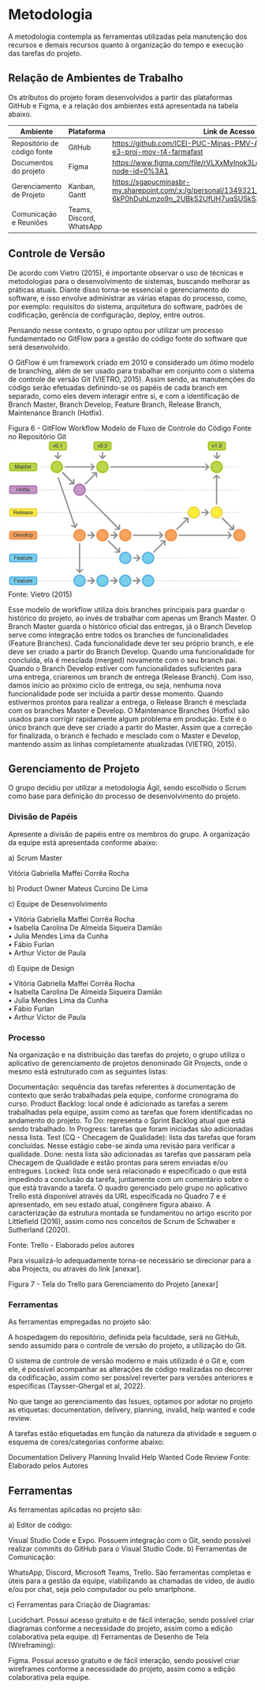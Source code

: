
# Metodologia

A metodologia contempla as ferramentas utilizadas pela manutenção dos recursos e demais recursos quanto à organização do tempo e execução das tarefas do projeto. 

## Relação de Ambientes de Trabalho

Os atributos do projeto foram desenvolvidos a partir das plataformas GitHub e Figma, e a relação dos ambientes está apresentada na tabela abaixo. 

| Ambiente | Plataforma | Link de Acesso |
--------- | ---------- |  -------------  |
| Repositório de código fonte | GitHub | https://github.com/ICEI-PUC-Minas-PMV-ADS/pmv-ads-2022-2-e3-proj-mov-t4-farmafast |
| Documentos do projeto | Figma | https://www.figma.com/file/rVLXxMyInok3LcmbIebwC2/Untitled?node-id=0%3A1 |
| Gerenciamento de Projeto | Kanban, Gantt | https://sgapucminasbr-my.sharepoint.com/:x:/g/personal/1349321_sga_pucminas_br/EbLW4-6kP0hDuhLmzo9n_2UBkS2UfUH7uqSUSkS3VEvM9Q?e=emiwkW  |
| Comunicação e Reuniões | Teams, Discord, WhatsApp |

## Controle de Versão
De acordo com Vietro (2015), é importante observar o uso de técnicas e metodologias para o desenvolvimento de sistemas, buscando melhorar as práticas atuais. Diante disso torna-se essencial o gerenciamento do software, e isso envolve administrar as várias etapas do processo, como, por exemplo: requisitos do sistema, arquitetura do software, padrões de codificação, gerência de configuração, deploy, entre outros.

Pensando nesse contexto, o grupo optou por utilizar um processo fundamentado no GitFlow para a gestão do código fonte do software que será desenvolvido.

O GitFlow é um framework criado em 2010 e considerado um ótimo modelo de branching, além de ser usado para trabalhar em conjunto com o sistema de controle de versão Git (VIETRO, 2015). Assim sendo, as manutenções do código serão efetuadas definindo-se os papéis de cada branch em separado, como eles devem interagir entre si, e com a identificação de Branch Master, Branch Develop, Feature Branch, Release Branch, Maintenance Branch (Hotfix).

Figura 6 - GitFlow Workflow Modelo de Fluxo de Controle do Código Fonte no Repositório Git
</br>
<img src="./img/gitflow.png" alt="git flow">
Fonte: Vietro (2015)

Esse modelo de workflow utiliza dois branches principais para guardar o histórico do projeto, ao invés de trabalhar com apenas um Branch Master. O Branch Master guarda o histórico oficial das entregas, já o Branch Develop serve como integração entre todos os branches de funcionalidades (Feature Branches). Cada funcionalidade deve ter seu próprio branch, e ele deve ser criado a partir do Branch Develop. Quando uma funcionalidade for concluída, ela é mesclada (merged) novamente com o seu branch pai. Quando o Branch Develop estiver com funcionalidades suficientes para uma entrega, criaremos um branch de entrega (Release Branch). Com isso, damos início ao próximo ciclo de entrega, ou seja, nenhuma nova funcionalidade pode ser incluída a partir desse momento. Quando estivermos prontos para realizar a entrega, o Release Branch é mesclada com os branches Master e Develop. O Maintenance Branches (Hotfix) são usados para corrigir rapidamente algum problema em produção. Este é o único branch que deve ser criado a partir do Master. Assim que a correção for finalizada, o branch é fechado e mesclado com o Master e Develop, mantendo assim as linhas completamente atualizadas (VIETRO, 2015).
## Gerenciamento de Projeto
O grupo decidiu por utilizar a metodologia Ágil, sendo escolhido o Scrum como base para definição do processo de desenvolvimento do projeto.
### Divisão de Papéis
Apresente a divisão de papéis entre os membros do grupo.
A organização da equipe está apresentada conforme abaixo:

a) Scrum Master

Vitória Gabriella Maffei Corrêa Rocha

b) Product Owner 
Mateus Curcino De Lima

c) Equipe de Desenvolvimento

• Vitória Gabriella Maffei Corrêa Rocha </br>
• Isabella Carolina De Almeida Siqueira Damião </br>
• Julia Mendes Lima da Cunha </br>
• Fábio Furlan </br>
• Arthur Victor de Paula </br>

d) Equipe de Design

• Vitória Gabriella Maffei Corrêa Rocha </br>
• Isabella Carolina De Almeida Siqueira Damião </br>
• Julia Mendes Lima da Cunha </br>
• Fábio Furlan </br>
• Arthur Victor de Paula </br>

### Processo

Na organização e na distribuição das tarefas do projeto, o grupo utiliza o aplicativo de gerenciamento de projetos denominado Git Projects, onde o mesmo está estruturado com as seguintes listas:

Documentação: sequência das tarefas referentes à documentação de contexto que serão trabalhadas pela equipe, conforme cronograma do curso.
Product Backlog: local onde é adicionado as tarefas a serem trabalhadas pela equipe, assim como as tarefas que forem identificadas no andamento do projeto.
To Do: representa o Sprint Backlog atual que está sendo trabalhado.
In Progress: tarefas que foram iniciadas são adicionadas nessa lista.
Test (CQ - Checagem de Qualidade): lista das tarefas que foram concluídas. Nesse estágio cabe-se ainda uma revisão para verificar a qualidade.
Done: nesta lista são adicionadas as tarefas que passaram pela Checagem de Qualidade e estão prontas para serem enviadas e/ou entregues.
Locked: lista onde será relacionado e especificado o que está impedindo a conclusão da tarefa, juntamente com um comentário sobre o que está travando a tarefa.
O quadro gerenciado pelo grupo no aplicativo Trello está disponível através da URL especificada no Quadro 7 e é apresentado, em seu estado atual, congênere figura abaixo. A caracterização da estrutura montada se fundamentou no artigo escrito por Littlefield (2016), assim como nos conceitos de Scrum de Schwaber e Sutherland (2020).

Fonte: Trello - Elaborado pelos autores

Para visualizá-lo adequadamente torna-se necessário se direcionar para a aba Projects, ou através do link [anexar].

Figura 7 - Tela do Trello para Gerenciamento do Projeto [anexar]
### Ferramentas

As ferramentas empregadas no projeto são:


A hospedagem do repositório, definida pela faculdade, será no GitHub, sendo assumido para o controle de versão do projeto, a utilização do Git.

O sistema de controle de versão moderno e mais utilizado é o Git e, com ele, é possível acompanhar as alterações de código realizadas no decorrer da codificação, assim como ser possível reverter para versões anteriores e específicas (Taysser-Ghergal et al, 2022).

No que tange ao gerenciamento das Issues, optamos por adotar no projeto as etiquetas: documentation, delivery, planning, invalid, help wanted e code review.

A tarefas estão etiquetadas em função da natureza da atividade e seguem o esquema de cores/categorias conforme abaixo:

Documentation
Delivery
Planning
Invalid
Help Wanted
Code Review
Fonte: Elaborado pelos Autores

## Ferramentas
As ferramentas aplicadas no projeto são:

a) Editor de código:

Visual Studio Code e Expo.
Possuem integração com o Git, sendo possível realizar commits do GitHub para o Visual Studio Code.
b) Ferramentas de Comunicação:

WhatsApp, Discord, Microsoft Teams, Trello.
São ferramentas completas e úteis para a gestão da equipe, viabilizando as chamadas de vídeo, de áudio e/ou por chat, seja pelo computador ou pelo smartphone.

c) Ferramentas para Criação de Diagramas:

Lucidchart.
Possui acesso gratuito e de fácil interação, sendo possível criar diagramas conforme a necessidade do projeto, assim como a edição colaborativa pela equipe.
d) Ferramentas de Desenho de Tela (Wireframing):

Figma.
Possui acesso gratuito e de fácil interação, sendo possível criar wireframes conforme a necessidade do projeto, assim como a edição colaborativa pela equipe.